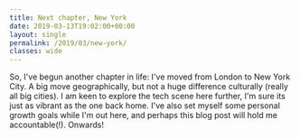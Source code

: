 ```yaml
---
title: Next chapter, New York
date: 2019-03-13T19:02:00+00:00
layout: single
permalink: /2019/03/new-york/
classes: wide
---
```

So, I've begun another chapter in life: I've moved from London to New York City. A big move geographically, but not a huge difference culturally (really all big cities). I am keen to explore the tech scene here further, I'm sure its just as vibrant as the one back home. I've also set myself some personal growth goals while I'm out here, and perhaps this blog post will hold me accountable(!). Onwards!
